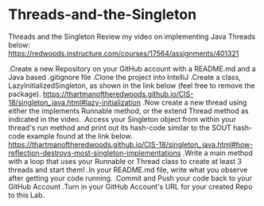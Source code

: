 # Threads-and-the-Singleton
Threads and the Singleton
Review my video on implementing Java Threads below:
https://redwoods.instructure.com/courses/17564/assignments/401321

.Create a new Repository on your GitHub account with a README.md and a Java based .gitignore file
.Clone the project into IntelliJ
.Create a class, LazyInitializedSingleton, as shown in the link below (feel free to remove the package).
https://thartmanoftheredwoods.github.io/CIS-18/singleton_java.html#lazy-initialization
.Now create a new thread using either the implements Runnable method, or the extend Thread method as indicated in the video.
.Access your Singleton object from within your thread's run method and print out its hash-code similar to the SOUT hash-code example found at the link below.
https://thartmanoftheredwoods.github.io/CIS-18/singleton_java.html#how-reflection-destroys-most-singleton-implementations
.Write a main method with a loop that uses your Runnable or Thread class to create at least 3 threads and start them!
.In your README.md file, write what you observe after getting your code running.
.Commit and Push your code back to your GitHub Account
.Turn in your GitHub Account's URL for your created Repo to this Lab.
